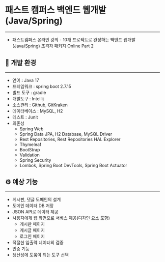 # 패스트 캠퍼스 백엔드 웹개발(Java/Spring)

----------------------------------
- 패스트캠퍼스 온라인 강의 - 10개 프로젝트로 완성하는 백엔드 웹개발(Java/Spring) 초격자 패키지 Online Part 2 

## 🔨 개발 환경

----
- 언어 : Java 17
- 프레임워크 : spring boot 2.7.15
- 빌드 도구 : gradle
- 개발도구 : Intellij
- 소스관리 : Github, GitKraken
- 데이터베이스 : MySQL, H2
- 테스트 : Junit
- 의존성
  - Spring Web
  - Spring Data JPA, H2 Database, MySQL Driver
  - Rest Repositories, Rest Repositories HAL Explorer
  - Thymeleaf
  - BootStrap 
  - Validation
  - Spring Security
  - Lombok, Spring Boot DevTools, Spring Boot Actuator

## ⚙️ 예상 기능

---------------------------------
- 게시판, 댓글 도메인의 설계
- 도메인 데이터 DB 저장
- JSON API로 데이터 제공
- 사용자에게 웹 화면으로 서비스 제공(디자인 요소 포함)
  - 게시판 페이지
  - 게시글 페이지
  - 로그인 페이지
- 적절한 입출력 데이터의 검증
- 인증 기능
- 생산성에 도움이 되는 도구 선택
